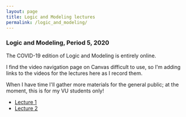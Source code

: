 ```yaml
---
layout: page
title: Logic and Modeling lectures
permalink: /logic_and_modeling/
---
```


### Logic and Modeling, Period 5, 2020

The COVID-19 edition of Logic and Modeling is entirely online.

I find the video navigation page on Canvas difficult to use, so I'm adding links to the videos for the lectures here as I record them.

When I have time I'll gather more materials for the general public;
at the moment, this is for my VU students only!

* [Lecture 1](lecture_1)
* [Lecture 2](lecture_2)
